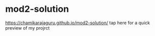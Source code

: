 # mod2-solution

https://chamikarajaguru.github.io/mod2-solution/      tap here for a quick preview of my projrct
